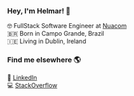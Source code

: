 ### Hey, I'm Helmar! 👋

🤓 FullStack Software Engineer at [Nuacom](http://nuacom.io/) <br>
🇧🇷 Born in Campo Grande, Brazil <br>
🇮🇪 Living in Dublin, Ireland

### Find me elsewhere 🌎

💼  [LinkedIn](https://www.linkedin.com/in/helmarjunior) <br>
💻  [StackOverflow](https://stackoverflow.com/cv/helmarjunior) <br>
